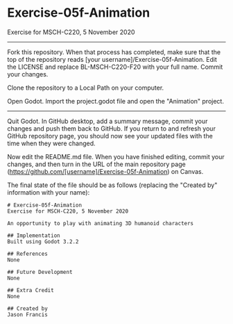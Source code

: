 # Exercise-05f-Animation
Exercise for MSCH-C220, 5 November 2020

---

Fork this repository. When that process has completed, make sure that the top of the repository reads [your username]/Exercise-05f-Animation. Edit the LICENSE and replace BL-MSCH-C220-F20 with your full name. Commit your changes.

Clone the repository to a Local Path on your computer.

Open Godot. Import the project.godot file and open the "Animation" project.

---

Quit Godot. In GitHub desktop, add a summary message, commit your changes and push them back to GitHub. If you return to and refresh your GitHub repository page, you should now see your updated files with the time when they were changed.

Now edit the README.md file. When you have finished editing, commit your changes, and then turn in the URL of the main repository page (https://github.com/[username]/Exercise-05f-Animation) on Canvas.

The final state of the file should be as follows (replacing the "Created by" information with your name):
```
# Exercise-05f-Animation
Exercise for MSCH-C220, 5 November 2020

An opportunity to play with animating 3D humanoid characters

## Implementation
Built using Godot 3.2.2

## References
None

## Future Development
None

## Extra Credit
None

## Created by 
Jason Francis
```